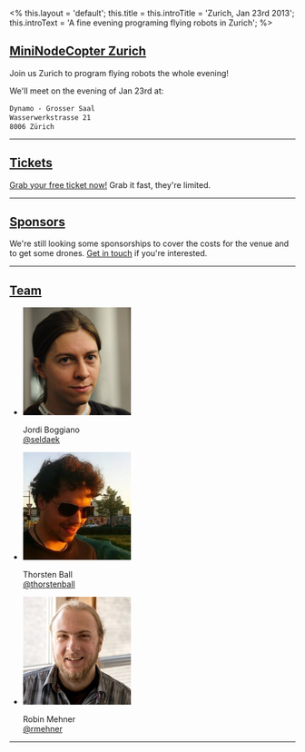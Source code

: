 <%
this.layout = 'default';
this.title = this.introTitle = 'Zurich, Jan 23rd 2013';
this.introText =
  'A fine evening programing flying robots in Zurich';
%>

<h2 id="intro"><a href="#intro">MiniNodeCopter Zurich</a></h2>

Join us Zurich to program flying robots the whole evening!

We'll meet on the evening of Jan 23rd at:

```
Dynamo - Grosser Saal
Wasserwerkstrasse 21
8006 Zürich
```

<hr>

<h2 id="tickets"><a href="#tickets">Tickets</a></h2>

[Grab your free ticket now!](https://tito.io/nodecopter/mininodecopter-zurich) Grab
it fast, they're limited.

<hr>

<h2 id="sponsors"><a href="#sponsors">Sponsors</a></h2>

We're still looking some sponsorships to cover the costs for the venue and
to get some drones. <a href="mailto:j.boggiano@seld.be">Get in touch</a> if you're interested.

<hr>

<h2 id="team"><a href="#team">Team</a></h2>

<ul class="team">
  <li>
    <img src="/img/team/jordi_boggiano.jpg">
    <p>
      Jordi Boggiano<br>
      <a href="https://twitter.com/seldaek">@seldaek</a>
    </p>
  </li>
  <li>
    <img src="/img/team/thorsten_ball.jpg">
    <p>
      Thorsten Ball<br>
      <a href="https://twitter.com/thorstenball">@thorstenball</a>
    </p>
  </li>
  <li>
    <img src="/img/team/robin_mehner.jpg">
    <p>
      Robin Mehner<br>
      <a href="https://twitter.com/rmehner">@rmehner</a>
    </p>
  </li>
</ul>

<hr>
